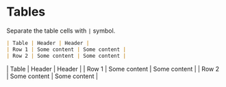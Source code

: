 # Tables

Separate the table cells with ``|`` symbol.

```markdown
| Table | Header | Header |
| Row 1 | Some content | Some content |
| Row 2 | Some content | Some content |
```
| Table | Header | Header |
| Row 1 | Some content | Some content |
| Row 2 | Some content | Some content |


